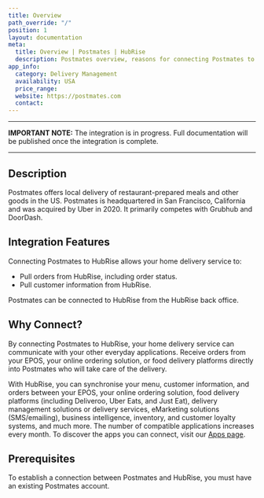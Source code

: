 ```yaml
---
title: Overview
path_override: "/"
position: 1
layout: documentation
meta:
  title: Overview | Postmates | HubRise
  description: Postmates overview, reasons for connecting Postmates to HubRise and summary of integrated features. Synchronise data between your EPOS and your other apps.
app_info:
  category: Delivery Management
  availability: USA
  price_range:
  website: https://postmates.com
  contact:
---
```


---

**IMPORTANT NOTE:** The integration is in progress. Full documentation will be published once the integration is complete.

---

## Description

Postmates offers local delivery of restaurant-prepared meals and other goods in the US.
Postmates is headquartered in San Francisco, California and was acquired by Uber in 2020. It primarily competes with Grubhub and DoorDash.

## Integration Features

Connecting Postmates to HubRise allows your home delivery service to:

- Pull orders from HubRise, including order status.
- Pull customer information from HubRise.

Postmates can be connected to HubRise from the HubRise back office.

## Why Connect?

By connecting Postmates to HubRise, your home delivery service can communicate with your other everyday applications. Receive orders from your EPOS, your online ordering solution, or food delivery platforms directly into Postmates who will take care of the delivery.

With HubRise, you can synchronise your menu, customer information, and orders between your EPOS, your online ordering solution, food delivery platforms (including Deliveroo, Uber Eats, and Just Eat), delivery management solutions or delivery services, eMarketing solutions (SMS/emailing), business intelligence, inventory, and customer loyalty systems, and much more. The number of compatible applications increases every month. To discover the apps you can connect, visit our [Apps page](/apps).

## Prerequisites

To establish a connection between Postmates and HubRise, you must have an existing Postmates account.
